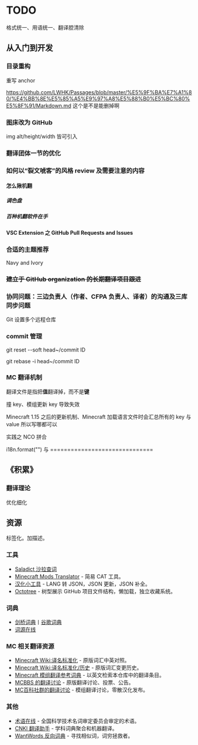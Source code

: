 # TODO

格式统一、用语统一、翻译腔清除

## 从入门到开发

### 目录重构

重写 anchor

https://github.com/LWHK/Passages/blob/master/%E5%9F%BA%E7%A1%80/%E4%BB%8E%E5%85%A5%E9%97%A8%E5%88%B0%E5%BC%80%E5%8F%91/Markdown.md 这个是不是能删掉啊

### 图床改为 GitHub

img alt/height/width 皆可引入

### 翻译团体一节的优化

### 如何以“裂文唬客”的风格 review 及需要注意的内容

#### 怎么揪机翻

##### 调色盘

##### 百种机翻软件在手

#### VSC Extension 之 GitHub Pull Requests and Issues

### 合适的主题推荐

Navy and Ivory

### ~~建立于 GitHub organization 的长期翻译项目跟进~~

### 协同问题：三边负责人（作者、CFPA 负责人、译者）的沟通及三库同步问题

Git 设置多个远程仓库

### commit 管理

git reset --soft head~/commit ID

git rebase -i head~/commit ID

### MC 翻译机制

翻译文件是指把**值**翻译掉，而不是**键**

撞 key、模组更新 key 导致失效

Minecraft 1.15 之后的更新机制、Minecraft 加载语言文件时会汇总所有的 key 与 value 所以写哪都可以

实践之 NCO 拼合

i18n.format("") 与 ==============================

## 《积累》

### 翻译理论

优化细化

## 资源

标签化。加描述。

### 工具

- [Saladict 沙拉查词](https://saladict.crimx.com/)
- [Minecraft Mods Translator](https://github.com/Maz-T/Minecraft-Mods-Translator) - 简易 CAT 工具。
- [汉化小工具](https://tt.nullpointer.icu/) - LANG 转 JSON，JSON 更新，JSON 补全。
- [Octotree](https://www.octotree.io/) - 树型展示 GitHub 项目文件结构，懒加载，独立收藏系统。

### 词典

- [剑桥词典](https://dictionary.cambridge.org/zhs/%E8%AF%8D%E5%85%B8/%E8%8B%B1%E8%AF%AD-%E6%B1%89%E8%AF%AD-%E7%AE%80%E4%BD%93/)丨[谷歌词典](https://chrome.google.com/webstore/detail/google-dictionary-by-goog/mgijmajocgfcbeboacabfgobmjgjcoja?hl=zh-CN)
- [词源在线](https://www.etymonline.com/cn)

### MC 相关翻译资源

- [Minecraft Wiki:译名标准化](https://minecraft.fandom.com/zh/wiki/Minecraft_Wiki:%E8%AF%91%E5%90%8D%E6%A0%87%E5%87%86%E5%8C%96) - 原版词汇中英对照。
- [Minecraft Wiki:译名标准化/历史](https://minecraft.fandom.com/zh/wiki/Minecraft_Wiki:%E8%AF%91%E5%90%8D%E6%A0%87%E5%87%86%E5%8C%96/%E5%8E%86%E5%8F%B2) - 原版词汇变更历史。
- [Minecraft 模组翻译参考词典](https://dict.mcmod.cn/) - 以英文检索本仓库中的翻译条目。
- [MCBBS 的翻译讨论](https://www.mcbbs.net/forum.php?mod=forumdisplay&fid=1015&page=1&filter=typeid&typeid=2250) - 原版翻译讨论、投票、公告。
- [MC百科社群的翻译讨论](https://bbs.mcmod.cn/forum.php?mod=forumdisplay&fid=31&filter=typeid&typeid=116) - 模组翻译讨论，零散汉化发布。

### 其他

- [术语在线](https://www.termonline.cn/index) - 全国科学技术名词审定委员会审定的术语。
- [CNKI 翻译助手](https://dict.cnki.net/index) - 学科词典聚合和机器翻译。
- [WantWords 反向词典](https://wantwords.net/) - 寻找相似词，词穷拯救者。
